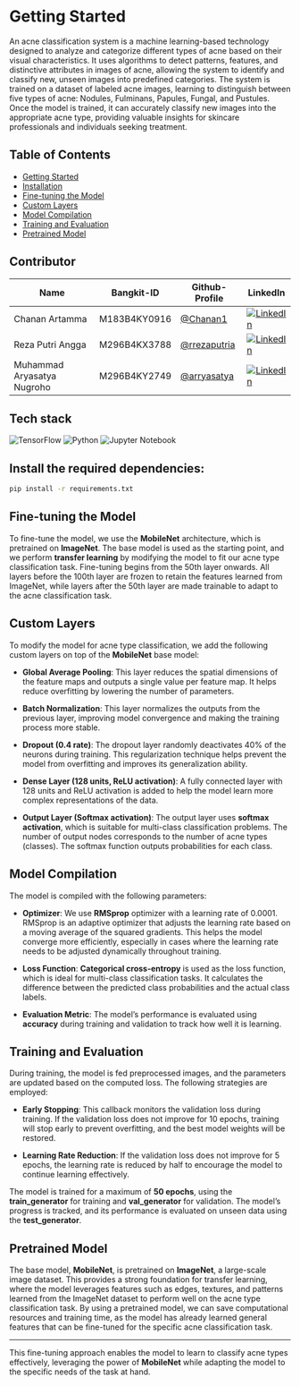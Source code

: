 # Getting Started

An acne classification system is a machine learning-based technology designed to analyze and categorize different types of acne based on their visual characteristics. It uses algorithms to detect patterns, features, and distinctive attributes in images of acne, allowing the system to identify and classify new, unseen images into predefined categories. The system is trained on a dataset of labeled acne images, learning to distinguish between five types of acne: Nodules, Fulminans, Papules, Fungal, and Pustules. Once the model is trained, it can accurately classify new images into the appropriate acne type, providing valuable insights for skincare professionals and individuals seeking treatment.

## Table of Contents
- [Getting Started](#getting-started)
- [Installation](#install-the-required-dependencies)
- [Fine-tuning the Model](#fine-tuning-the-model)
- [Custom Layers](#custom-layers)
- [Model Compilation](#model-compilation)
- [Training and Evaluation](#training-and-evaluation)
- [Pretrained Model](#pretrained-model)

## Contributor

| Name                        | Bangkit-ID     | Github-Profile                                       | LinkedIn                                          |
|-----------------------------|----------------|-----------------------------------------------------|--------------------------------------------------|
| Chanan Artamma    | M183B4KY0916   | [@Chanan1](https://github.com/Chanan1)         | [![LinkedIn](https://img.shields.io/badge/LinkedIn-0077B5?style=for-the-badge&logo=linkedin&logoColor=white)](https://www.linkedin.com/in/chanan-artamma-586412313/) |
| Reza Putri Angga             | M296B4KX3788   | [@rrezaputria](https://github.com/rrezaputria)             | [![LinkedIn](https://img.shields.io/badge/LinkedIn-0077B5?style=for-the-badge&logo=linkedin&logoColor=white)](https://www.linkedin.com/in/rrezaputriaa/) |
| Muhammad Aryasatya Nugroho          | M296B4KY2749   | [@arryasatya](https://github.com/arryasatya)             | [![LinkedIn](https://img.shields.io/badge/LinkedIn-0077B5?style=for-the-badge&logo=linkedin&logoColor=white)](https://www.linkedin.com/in/arryasatya/) |

## Tech stack 
![TensorFlow](https://img.shields.io/badge/-TensorFlow-FF6F00?logo=tensorflow&logoColor=white) 
![Python](https://img.shields.io/badge/-Python-3776AB?logo=python&logoColor=white) 
![Jupyter Notebook](https://img.shields.io/badge/-Jupyter_Notebook-F37626?logo=jupyter&logoColor=white)

## Install the required dependencies:
```bash
pip install -r requirements.txt
```

## Fine-tuning the Model

To fine-tune the model, we use the **MobileNet** architecture, which is pretrained on **ImageNet**. The base model is used as the starting point, and we perform **transfer learning** by modifying the model to fit our acne type classification task. Fine-tuning begins from the 50th layer onwards. All layers before the 100th layer are frozen to retain the features learned from ImageNet, while layers after the 50th layer are made trainable to adapt to the acne classification task.

## Custom Layers
To modify the model for acne type classification, we add the following custom layers on top of the **MobileNet** base model:

- **Global Average Pooling**: This layer reduces the spatial dimensions of the feature maps and outputs a single value per feature map. It helps reduce overfitting by lowering the number of parameters.
  
- **Batch Normalization**: This layer normalizes the outputs from the previous layer, improving model convergence and making the training process more stable.

- **Dropout (0.4 rate)**: The dropout layer randomly deactivates 40% of the neurons during training. This regularization technique helps prevent the model from overfitting and improves its generalization ability.

- **Dense Layer (128 units, ReLU activation)**: A fully connected layer with 128 units and ReLU activation is added to help the model learn more complex representations of the data.

- **Output Layer (Softmax activation)**: The output layer uses **softmax activation**, which is suitable for multi-class classification problems. The number of output nodes corresponds to the number of acne types (classes). The softmax function outputs probabilities for each class.

## Model Compilation
The model is compiled with the following parameters:

- **Optimizer**: We use **RMSprop** optimizer with a learning rate of 0.0001. RMSprop is an adaptive optimizer that adjusts the learning rate based on a moving average of the squared gradients. This helps the model converge more efficiently, especially in cases where the learning rate needs to be adjusted dynamically throughout training.

- **Loss Function**: **Categorical cross-entropy** is used as the loss function, which is ideal for multi-class classification tasks. It calculates the difference between the predicted class probabilities and the actual class labels.

- **Evaluation Metric**: The model’s performance is evaluated using **accuracy** during training and validation to track how well it is learning.

## Training and Evaluation
During training, the model is fed preprocessed images, and the parameters are updated based on the computed loss. The following strategies are employed:

- **Early Stopping**: This callback monitors the validation loss during training. If the validation loss does not improve for 10 epochs, training will stop early to prevent overfitting, and the best model weights will be restored.

- **Learning Rate Reduction**: If the validation loss does not improve for 5 epochs, the learning rate is reduced by half to encourage the model to continue learning effectively.

The model is trained for a maximum of **50 epochs**, using the **train_generator** for training and **val_generator** for validation. The model’s progress is tracked, and its performance is evaluated on unseen data using the **test_generator**.

## Pretrained Model
The base model, **MobileNet**, is pretrained on **ImageNet**, a large-scale image dataset. This provides a strong foundation for transfer learning, where the model leverages features such as edges, textures, and patterns learned from the ImageNet dataset to perform well on the acne type classification task. By using a pretrained model, we can save computational resources and training time, as the model has already learned general features that can be fine-tuned for the specific acne classification task.

---
This fine-tuning approach enables the model to learn to classify acne types effectively, leveraging the power of **MobileNet** while adapting the model to the specific needs of the task at hand.


